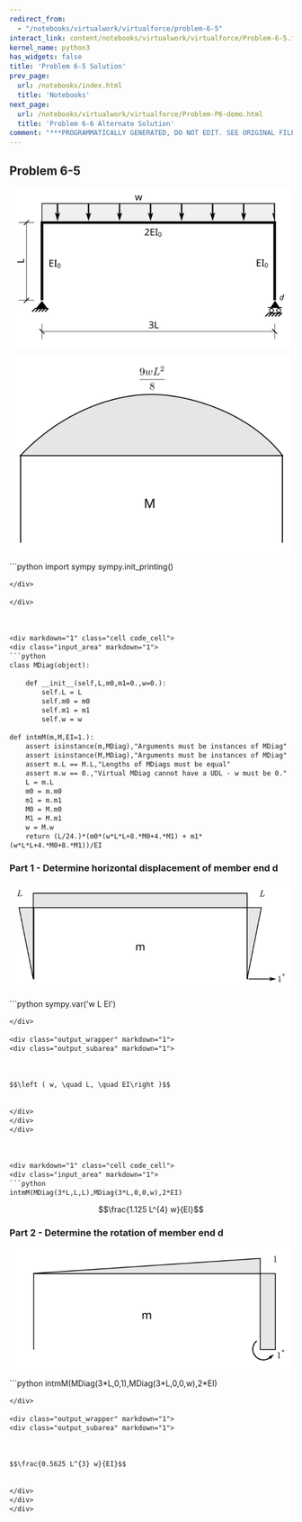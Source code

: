 ```yaml
---
redirect_from:
  - "/notebooks/virtualwork/virtualforce/problem-6-5"
interact_link: content/notebooks/virtualwork/virtualforce/Problem-6-5.ipynb
kernel_name: python3
has_widgets: false
title: 'Problem 6-5 Solution'
prev_page:
  url: /notebooks/index.html
  title: 'Notebooks'
next_page:
  url: /notebooks/virtualwork/virtualforce/Problem-P6-demo.html
  title: 'Problem 6-6 Alternate Solution'
comment: "***PROGRAMMATICALLY GENERATED, DO NOT EDIT. SEE ORIGINAL FILES IN /content***"
---
```



## Problem 6-5
![Figure](../../../images/virtualwork/virtualforce/problems/p5.svg)

![Figure](../../../images/virtualwork/virtualforce/problems/p5-soln-1.svg)



<div markdown="1" class="cell code_cell">
<div class="input_area" markdown="1">
```python
import sympy
sympy.init_printing()

```
</div>

</div>



<div markdown="1" class="cell code_cell">
<div class="input_area" markdown="1">
```python
class MDiag(object):
    
    def __init__(self,L,m0,m1=0.,w=0.):
        self.L = L
        self.m0 = m0
        self.m1 = m1
        self.w = w
        
def intmM(m,M,EI=1.):
    assert isinstance(m,MDiag),"Arguments must be instances of MDiag"
    assert isinstance(M,MDiag),"Arguments must be instances of MDiag"
    assert m.L == M.L,"Lengths of MDiags must be equal"
    assert m.w == 0.,"Virtual MDiag cannot have a UDL - w must be 0."
    L = m.L
    m0 = m.m0
    m1 = m.m1
    M0 = M.m0
    M1 = M.m1
    w = M.w
    return (L/24.)*(m0*(w*L*L+8.*M0+4.*M1) + m1*(w*L*L+4.*M0+8.*M1))/EI

```
</div>

</div>



### Part 1 - Determine horizontal displacement of member end d



![Figure](../../../images/virtualwork/virtualforce/problems/p5-soln-2.svg)



<div markdown="1" class="cell code_cell">
<div class="input_area" markdown="1">
```python
sympy.var('w L EI')

```
</div>

<div class="output_wrapper" markdown="1">
<div class="output_subarea" markdown="1">



$$\left ( w, \quad L, \quad EI\right )$$


</div>
</div>
</div>



<div markdown="1" class="cell code_cell">
<div class="input_area" markdown="1">
```python
intmM(MDiag(3*L,L,L),MDiag(3*L,0,0,w),2*EI)

```
</div>

<div class="output_wrapper" markdown="1">
<div class="output_subarea" markdown="1">



$$\frac{1.125 L^{4} w}{EI}$$


</div>
</div>
</div>



### Part 2 - Determine the rotation of member end d

![Figure](../../../images/virtualwork/virtualforce/problems/p5-soln-3.svg)



<div markdown="1" class="cell code_cell">
<div class="input_area" markdown="1">
```python
intmM(MDiag(3*L,0,1),MDiag(3*L,0,0,w),2*EI)

```
</div>

<div class="output_wrapper" markdown="1">
<div class="output_subarea" markdown="1">



$$\frac{0.5625 L^{3} w}{EI}$$


</div>
</div>
</div>

